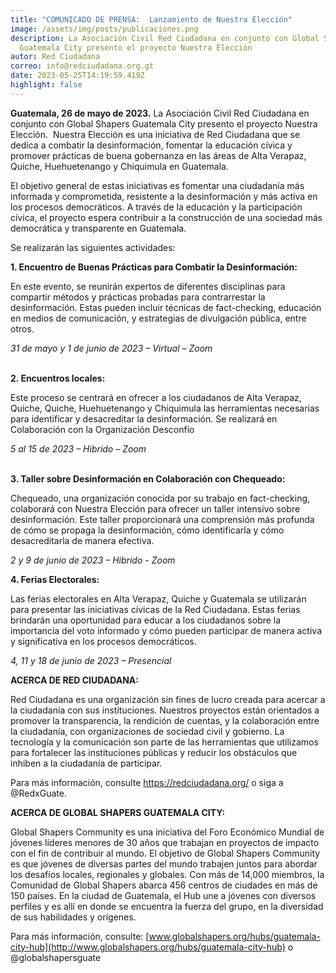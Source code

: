 ```yaml
---
title: "COMUNICADO DE PRENSA:  Lanzamiento de Nuestra Elección"
image: /assets/img/posts/publicaciones.png
description: La Asociación Civil Red Ciudadana en conjunto con Global Shapers
  Guatemala City presento el proyecto Nuestra Elección
autor: Red Ciudadana
correo: info@redciudadana.org.gt
date: 2023-05-25T14:19:59.419Z
highlight: false
---
```



**Guatemala, 26 de mayo de 2023.** La Asociación Civil Red Ciudadana en conjunto con Global Shapers Guatemala City presento el proyecto Nuestra Elección.  Nuestra Elección es una iniciativa de Red Ciudadana que se dedica a combatir la desinformación, fomentar la educación cívica y promover prácticas de buena gobernanza en las áreas de Alta Verapaz, Quiche, Huehuetenango y Chiquimula en Guatemala.

El objetivo general de estas iniciativas es fomentar una ciudadanía más informada y comprometida, resistente a la desinformación y más activa en los procesos democráticos. A través de la educación y la participación cívica, el proyecto espera contribuir a la construcción de una sociedad más democrática y transparente en Guatemala. 

Se realizarán las siguientes actividades:

**1. Encuentro de Buenas Prácticas para Combatir la Desinformación:**

En este evento, se reunirán expertos de diferentes disciplinas para compartir métodos y prácticas probadas para contrarrestar la desinformación. Estas pueden incluir técnicas de fact-checking, educación en medios de comunicación, y estrategias de divulgación pública, entre otros. 

*31 de mayo y 1 de junio de 2023 – Virtual – Zoom*

\
**2. Encuentros locales:**

Este proceso se centrará en ofrecer a los ciudadanos de Alta Verapaz, Quiche, Quiche, Huehuetenango y Chiquimula las herramientas necesarias para identificar y desacreditar la desinformación. Se realizará en Colaboración con la Organización Desconfío

*5 al 15 de 2023 – Hibrido – Zoom*

\
**3. Taller sobre Desinformación en Colaboración con Chequeado:**

Chequeado, una organización conocida por su trabajo en fact-checking, colaborará con Nuestra Elección para ofrecer un taller intensivo sobre desinformación. Este taller proporcionará una comprensión más profunda de cómo se propaga la desinformación, cómo identificarla y cómo desacreditarla de manera efectiva.

*2 y 9 de junio de 2023 – Hibrido - Zoom*

**4. Ferias Electorales:**

Las ferias electorales en Alta Verapaz, Quiche y Guatemala se utilizarán para presentar las iniciativas cívicas de la Red Ciudadana. Estas ferias brindarán una oportunidad para educar a los ciudadanos sobre la importancia del voto informado y cómo pueden participar de manera activa y significativa en los procesos democráticos.

*4, 11 y 18 de junio de 2023 – Presencial*



**ACERCA DE RED CIUDADANA:** 

Red Ciudadana es una organización sin fines de lucro creada para acercar a la ciudadanía con sus instituciones. Nuestros proyectos están orientados a promover la transparencia, la rendición de cuentas, y la colaboración entre la ciudadanía, con organizaciones de sociedad civil y gobierno. La tecnología y la comunicación son parte de las herramientas que utilizamos para fortalecer las instituciones públicas y reducir los obstáculos que inhiben a la ciudadanía de participar.

Para más información, consulte <https://redciudadana.org/> o siga a @RedxGuate. 

**ACERCA DE GLOBAL SHAPERS GUATEMALA CITY:**

Global Shapers Community es una iniciativa del Foro Económico Mundial de jóvenes líderes menores de 30 años que trabajan en proyectos de impacto con el fin de contribuir al mundo. El objetivo de Global Shapers Community es que jóvenes de diversas partes del mundo trabajen juntos para abordar los desafíos locales, regionales y globales. Con más de 14,000 miembros, la Comunidad de Global Shapers abarca 456 centros de ciudades en más de 150 países. En la ciudad de Guatemala, el Hub une a jóvenes con diversos perfiles y es allí en donde se encuentra la fuerza del grupo, en la diversidad de sus habilidades y orígenes. 

Para más información, consulte: [www.globalshapers.org/hubs/guatemala-city-hub](http://www.globalshapers.org/hubs/guatemala-city-hub) o @globalshapersguate